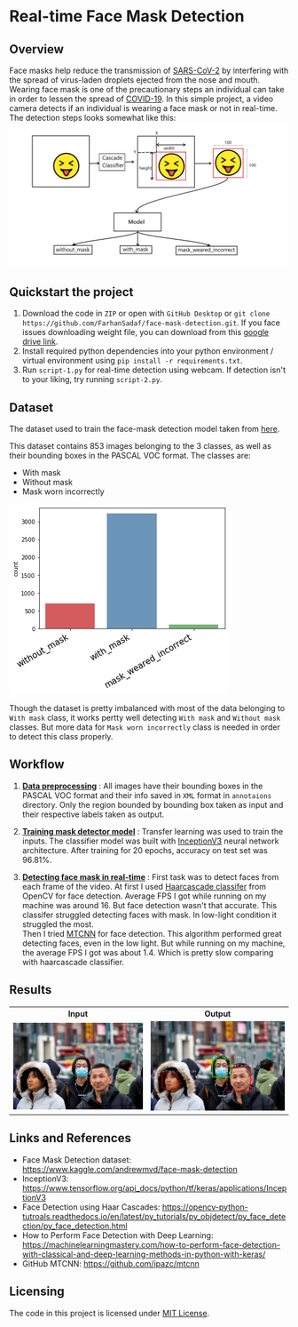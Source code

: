 # Real-time Face Mask Detection

## Overview
Face masks help reduce the transmission of <a href="https://en.wikipedia.org/wiki/Severe_acute_respiratory_syndrome_coronavirus_2">SARS-CoV-2</a> by interfering with the spread of virus-laden droplets ejected from the nose and mouth. 
Wearing face mask is one of the precautionary steps an individual can take in order to lessen the spread of <a href="https://en.wikipedia.org/wiki/Coronavirus_disease_2019">COVID-19</a>.
In this simple project, a video camera detects if an individual is wearing a face mask or not in real-time.
<br/>The detection steps looks somewhat like this:
<img src="https://github.com/FarhanSadaf/face-mask-detection/raw/master/images/overview.png" />

## Quickstart the project
1. Download the code in `ZIP` or open with `GitHub Desktop` or `git clone https://github.com/FarhanSadaf/face-mask-detection.git`. If you face issues downloading weight file, you can download from this <a href="https://drive.google.com/file/d/16B5N0LT5YGlH6MPnmsoF-9ri0MhO3bNv/view">google drive link</a>.
2. Install required python dependencies into your python environment / virtual environment using `pip install -r requirements.txt`.
3. Run `script-1.py` for real-time detection using webcam. If detection isn't to your liking, try running `script-2.py`.

## Dataset
The dataset used to train the face-mask detection model taken from <a href="https://www.kaggle.com/andrewmvd/face-mask-detection">here</a>.

This dataset contains 853 images belonging to the 3 classes, as well as their bounding boxes in the PASCAL VOC format.
The classes are:
- With mask
- Without mask
- Mask worn incorrectly

<img src="https://github.com/FarhanSadaf/face-mask-detection/raw/master/images/dataset-value-counts.png" />

Though the dataset is pretty imbalanced with most of the data belonging to `With mask` class, it works pertty well detecting `With mask` and `Without mask` classes.
But more data for `Mask worn incorrectly` class is needed in order to detect this class properly.

## Workflow
1. <b><a href="https://github.com/FarhanSadaf/face-mask-detection/blob/master/1_data-preprocessing.ipynb">Data preprocessing</a></b> : 
All images have their bounding boxes in the PASCAL VOC format and their info saved in `XML` format in `annotaions` directory. 
Only the region bounded by bounding box taken as input and their respective labels taken as output.

2. <b><a href="https://github.com/FarhanSadaf/face-mask-detection/blob/master/2_training-face-mask-model.ipynb">Training mask detector model</a></b> :
Transfer learning was used to train the inputs. The classifier model was built with <a href="https://www.tensorflow.org/api_docs/python/tf/keras/applications/InceptionV3">InceptionV3</a> neural network architecture.
After training for 20 epochs, accuracy on test set was 96.81%.

3. <b><a href="https://github.com/FarhanSadaf/face-mask-detection/blob/master/3.2_detecting-mask-w-mtcnn.ipynb">Detecting face mask </a><a href="https://github.com/FarhanSadaf/face-mask-detection/blob/master/3.1_detecting-mask-w-haarcascade.ipynb">in real-time</a></b> :
First task was to detect faces from each frame of the video. 
At first I used <a href="https://github.com/FarhanSadaf/face-mask-detection/blob/master/3.1_detecting-mask-w-haarcascade.ipynb">Haarcascade classifer</a> from OpenCV for face detection. Average FPS I got while running on my machine was around 16. 
But face detection wasn't that accurate. This classifer struggled detecting faces with mask. In low-light condition it struggled the most.
<br/>Then I tried <a href="https://github.com/FarhanSadaf/face-mask-detection/blob/master/3.2_detecting-mask-w-mtcnn.ipynb">MTCNN</a> for face detection. 
This algorithm performed great detecting faces, even in the low light. But while running on my machine, the average FPS I got was about 1.4. 
Which is pretty slow comparing with haarcascade classifier. 

## Results
<table>
<tr>
<th>Input</th>
<th>Output</th>
</tr>
<tr>
<td><img src="https://github.com/FarhanSadaf/face-mask-detection/raw/master/images/test.jpg"/></td>
<td><img src="https://github.com/FarhanSadaf/face-mask-detection/raw/master/images/test-result.png"/></td>
</tr>
</table>

## Links and References
- Face Mask Detection dataset: https://www.kaggle.com/andrewmvd/face-mask-detection
- InceptionV3: https://www.tensorflow.org/api_docs/python/tf/keras/applications/InceptionV3
- Face Detection using Haar Cascades: https://opencv-python-tutroals.readthedocs.io/en/latest/py_tutorials/py_objdetect/py_face_detection/py_face_detection.html
- How to Perform Face Detection with Deep Learning: https://machinelearningmastery.com/how-to-perform-face-detection-with-classical-and-deep-learning-methods-in-python-with-keras/
- GitHub MTCNN: https://github.com/ipazc/mtcnn

## Licensing
The code in this project is licensed under [MIT License](LICENSE).
